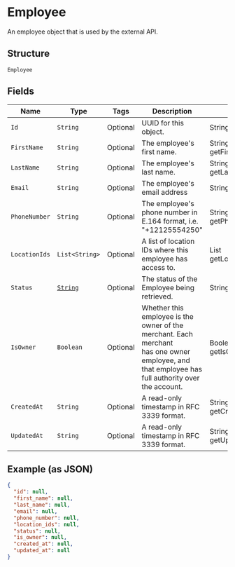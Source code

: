 
# Employee

An employee object that is used by the external API.

## Structure

`Employee`

## Fields

| Name | Type | Tags | Description | Getter |
|  --- | --- | --- | --- | --- |
| `Id` | `String` | Optional | UUID for this object. | String getId() |
| `FirstName` | `String` | Optional | The employee's first name. | String getFirstName() |
| `LastName` | `String` | Optional | The employee's last name. | String getLastName() |
| `Email` | `String` | Optional | The employee's email address | String getEmail() |
| `PhoneNumber` | `String` | Optional | The employee's phone number in E.164 format, i.e. "+12125554250" | String getPhoneNumber() |
| `LocationIds` | `List<String>` | Optional | A list of location IDs where this employee has access to. | List<String> getLocationIds() |
| `Status` | [`String`](../../doc/models/employee-status.md) | Optional | The status of the Employee being retrieved. | String getStatus() |
| `IsOwner` | `Boolean` | Optional | Whether this employee is the owner of the merchant. Each merchant<br>has one owner employee, and that employee has full authority over<br>the account. | Boolean getIsOwner() |
| `CreatedAt` | `String` | Optional | A read-only timestamp in RFC 3339 format. | String getCreatedAt() |
| `UpdatedAt` | `String` | Optional | A read-only timestamp in RFC 3339 format. | String getUpdatedAt() |

## Example (as JSON)

```json
{
  "id": null,
  "first_name": null,
  "last_name": null,
  "email": null,
  "phone_number": null,
  "location_ids": null,
  "status": null,
  "is_owner": null,
  "created_at": null,
  "updated_at": null
}
```

